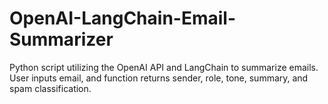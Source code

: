 # OpenAI-LangChain-Email-Summarizer
Python script utilizing the OpenAI API and LangChain to summarize emails. User inputs email, and function returns sender, role, tone, summary, and spam classification.
